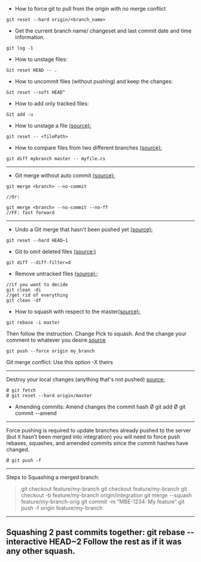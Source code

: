* How to force git to pull from the origin with no merge conflict
```git
git reset --hard origin/<branch_name>
```

* Get the current branch name/ changeset and last commit date and time information.
```git
git log -1
```

* How to unstage files:
```git
Git reset HEAD -- .
```

* How to uncommit files (without pushing) and keep the changes:
```git
Git reset --soft HEAD^
```

* How to add only tracked files:
```git
Git add -u
```

* How to unstage a file [(source):](https://stackoverflow.com/questions/6919121/why-are-there-two-ways-to-unstage-a-file-in-git) 
```git
git reset -- <filePath>
```

* How to compare files from two different branches [(source):](https://stackoverflow.com/questions/4099742/how-to-compare-files-from-two-different-branches)
```git
git diff mybranch master -- myfile.cs
```
----------
* Git merge without auto commit [(source):](https://stackoverflow.com/questions/8640887/git-merge-without-auto-commit)
```git
git merge <branch> --no-commit

//Or: 

git merge <branch> --no-commit --no-ff
//FF: fast forward
```
-----------
* Undo a Git merge that hasn't been pushed yet [(source):](https://stackoverflow.com/questions/2389361/undo-a-git-merge-that-hasnt-been-pushed-yet)
```git 
git reset --hard HEAD~1
```

* Git to omit deleted files [(source:)](https://stackoverflow.com/questions/3692152/suppressing-diffs-for-deleted-files-in-git)
```git
git diff --diff-filter=d
```

* Remove untracked files [(source):](https://www.hacksparrow.com/git/remove-untracked-files-and-directories.html):
```git
//if you want to decide
git clean -di
//get rid of everything
git clean -df
```

* How to squash with respect to the master[(source):](https://stackoverflow.com/questions/25356810/git-how-to-squash-all-commits-on-branch)
```git
git rebase -i master
```

Then follow the instruction. 
Change Pick to squash.
And the change your comment to whatever you desire.[source](https://stackoverflow.com/questions/5667884/how-to-squash-commits-in-git-after-they-have-been-pushed)

```git
git push --force origin my_branch
```



Git  merge conflict:
Use this option
-X theirs

------------------------------------------------------
Destroy your local changes (anything that's not pushed) [source:](https://stackoverflow.com/questions/2452226/master-branch-and-origin-master-have-diverged-how-to-undiverge-branches/2452610)

	Ø git fetch
	Ø git reset --hard origin/master


* Amending commits: 
  Amend changes the commit hash
	Ø git add
	Ø git commit --amend

-----------------------------------------------
Force pushing is required to update branches already pushed to the server (but it hasn’t been merged into integration) you will need to force push rebases, squashes, and amended commits since the commit hashes have changed.

	Ø git push -f
-------------------

Steps to Squashing a merged branch:

> git checkout feature/my-branch
> git checkout feature/my-branch
> git checkout -b feature/my-branch origin/integration
> git merge --squash feature/my-branch-orig
> git commit -m “MBE-1234: My feature”
> git push -f origin feature/my-branch



-----------------------------
Squashing 2 past commits together:
git rebase --interactive HEAD~2
Follow the rest as if it was any other squash. 
-------------------
